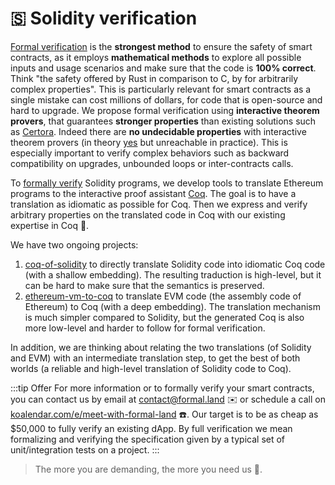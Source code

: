 # 🇸 Solidity verification

[Formal verification](https://en.wikipedia.org/wiki/Formal_verification) is the **strongest method** to ensure the safety of smart contracts, as it employs **mathematical methods** to explore all possible inputs and usage scenarios and make sure that the code is **100% correct**. Think "the safety offered by Rust in comparison to C, by for arbitrarily complex properties". This is particularly relevant for smart contracts as a single mistake can cost millions of dollars, for code that is open-source and hard to upgrade. We propose formal verification using **interactive theorem provers**, that guarantees **stronger properties** than existing solutions such as [Certora](https://www.certora.com/). Indeed there are **no undecidable properties** with interactive theorem provers (in theory [yes](https://en.wikipedia.org/wiki/G%C3%B6del%27s_incompleteness_theorems) but unreachable in practice). This is especially important to verify complex behaviors such as backward compatibility on upgrades, unbounded loops or inter-contracts calls.

To [formally verify](https://en.wikipedia.org/wiki/Formal_verification) Solidity programs, we develop tools to translate Ethereum programs to the interactive proof assistant [Coq](https://coq.inria.fr/). The goal is to have a translation as idiomatic as possible for Coq. Then we express and verify arbitrary properties on the translated code in Coq with our existing expertise in Coq 🐓.

We have two ongoing projects:
1. [coq-of-solidity](https://gitlab.com/formal-land/coq-of-solidity) to directly translate Solidity code into idiomatic Coq code (with a shallow embedding). The resulting traduction is high-level, but it can be hard to make sure that the semantics is preserved.
2. [ethereum-vm-to-coq](https://gitlab.com/formal-land/ethereum-vm-to-coq) to translate EVM code (the assembly code of Ethereum) to Coq (with a deep embedding). The translation mechanism is much simpler compared to Solidity, but the generated Coq is also more low-level and harder to follow for formal verification.

In addition, we are thinking about relating the two translations (of Solidity and EVM) with an intermediate translation step, to get the best of both worlds (a reliable and high-level translation of Solidity code to Coq).

:::tip Offer
For more information or to formally verify your smart contracts, you can contact us by email at [&#099;&#111;&#110;&#116;&#097;&#099;&#116;&#064;formal&#046;&#108;&#097;&#110;&#100;](mailto:&#099;&#111;&#110;&#116;&#097;&#099;&#116;&#064;formal&#046;&#108;&#097;&#110;&#100;) ✉️ or schedule a call on [koalendar.com/e/meet-with-formal-land](https://koalendar.com/e/meet-with-formal-land) ☎️. Our target is to be as cheap as $50,000 to fully verify an existing dApp. By full verification we mean formalizing and verifying the specification given by a typical set of unit/integration tests on a project.
:::

> The more you are demanding, the more you need us 🏇.

